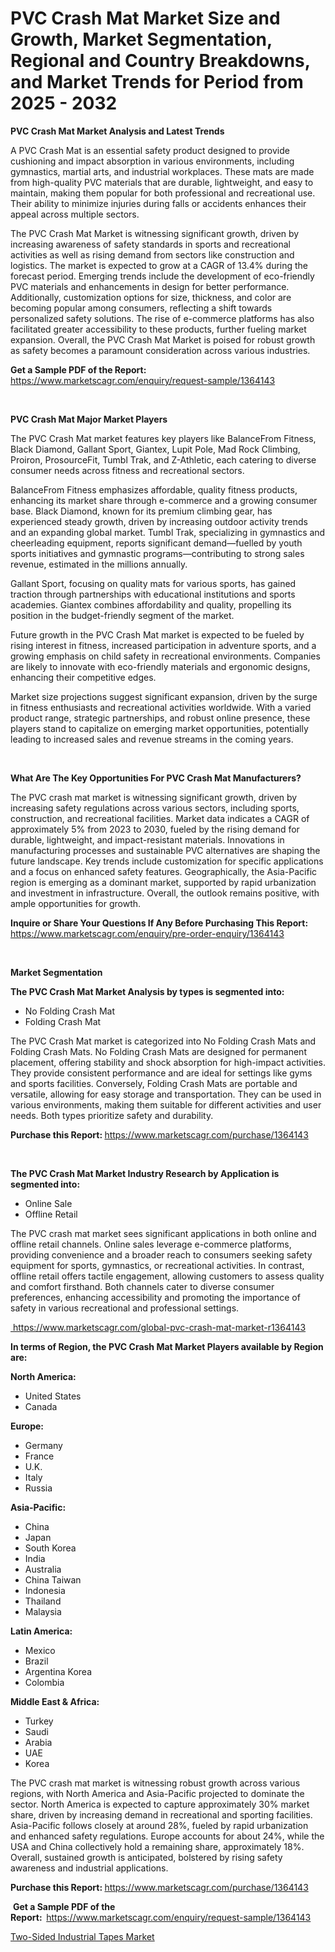 <p><h1>PVC Crash Mat Market Size and Growth, Market Segmentation, Regional and Country Breakdowns, and Market Trends for Period from 2025 -  2032</h1></p><p><strong>PVC Crash Mat Market Analysis and Latest Trends</strong></p>
<p><p>A PVC Crash Mat is an essential safety product designed to provide cushioning and impact absorption in various environments, including gymnastics, martial arts, and industrial workplaces. These mats are made from high-quality PVC materials that are durable, lightweight, and easy to maintain, making them popular for both professional and recreational use. Their ability to minimize injuries during falls or accidents enhances their appeal across multiple sectors.</p><p>The PVC Crash Mat Market is witnessing significant growth, driven by increasing awareness of safety standards in sports and recreational activities as well as rising demand from sectors like construction and logistics. The market is expected to grow at a CAGR of 13.4% during the forecast period. Emerging trends include the development of eco-friendly PVC materials and enhancements in design for better performance. Additionally, customization options for size, thickness, and color are becoming popular among consumers, reflecting a shift towards personalized safety solutions. The rise of e-commerce platforms has also facilitated greater accessibility to these products, further fueling market expansion. Overall, the PVC Crash Mat Market is poised for robust growth as safety becomes a paramount consideration across various industries.</p></p>
<p><strong>Get a Sample PDF of the Report:&nbsp;</strong> <a href="https://www.marketscagr.com/enquiry/request-sample/1364143?utm_campaign=2944&utm_medium=2&utm_source=Github&utm_content=ia&utm_term=05042025&utm_id=pvc-crash-mat">https://www.marketscagr.com/enquiry/request-sample/1364143</a></p>
<p>&nbsp;</p>
<p><strong>PVC Crash Mat Major Market Players</strong></p>
<p><p>The PVC Crash Mat market features key players like BalanceFrom Fitness, Black Diamond, Gallant Sport, Giantex, Lupit Pole, Mad Rock Climbing, Proiron, ProsourceFit, Tumbl Trak, and Z-Athletic, each catering to diverse consumer needs across fitness and recreational sectors. </p><p>BalanceFrom Fitness emphasizes affordable, quality fitness products, enhancing its market share through e-commerce and a growing consumer base. Black Diamond, known for its premium climbing gear, has experienced steady growth, driven by increasing outdoor activity trends and an expanding global market. Tumbl Trak, specializing in gymnastics and cheerleading equipment, reports significant demand—fuelled by youth sports initiatives and gymnastic programs—contributing to strong sales revenue, estimated in the millions annually.</p><p>Gallant Sport, focusing on quality mats for various sports, has gained traction through partnerships with educational institutions and sports academies. Giantex combines affordability and quality, propelling its position in the budget-friendly segment of the market. </p><p>Future growth in the PVC Crash Mat market is expected to be fueled by rising interest in fitness, increased participation in adventure sports, and a growing emphasis on child safety in recreational environments. Companies are likely to innovate with eco-friendly materials and ergonomic designs, enhancing their competitive edges.</p><p>Market size projections suggest significant expansion, driven by the surge in fitness enthusiasts and recreational activities worldwide. With a varied product range, strategic partnerships, and robust online presence, these players stand to capitalize on emerging market opportunities, potentially leading to increased sales and revenue streams in the coming years.</p></p>
<p>&nbsp;</p>
<p><strong>What Are The Key Opportunities For PVC Crash Mat Manufacturers?</strong></p>
<p><p>The PVC crash mat market is witnessing significant growth, driven by increasing safety regulations across various sectors, including sports, construction, and recreational facilities. Market data indicates a CAGR of approximately 5% from 2023 to 2030, fueled by the rising demand for durable, lightweight, and impact-resistant materials. Innovations in manufacturing processes and sustainable PVC alternatives are shaping the future landscape. Key trends include customization for specific applications and a focus on enhanced safety features. Geographically, the Asia-Pacific region is emerging as a dominant market, supported by rapid urbanization and investment in infrastructure. Overall, the outlook remains positive, with ample opportunities for growth.</p></p>
<p><strong>Inquire or Share Your Questions If Any Before Purchasing This Report:</strong> <a href="https://www.marketscagr.com/enquiry/pre-order-enquiry/1364143?utm_campaign=2944&utm_medium=2&utm_source=Github&utm_content=ia&utm_term=05042025&utm_id=pvc-crash-mat">https://www.marketscagr.com/enquiry/pre-order-enquiry/1364143</a></p>
<p>&nbsp;</p>
<p><strong>Market Segmentation</strong></p>
<p><strong>The PVC Crash Mat Market Analysis by types is segmented into:</strong></p>
<p><ul><li>No Folding Crash Mat</li><li>Folding Crash Mat</li></ul></p>
<p><p>The PVC Crash Mat market is categorized into No Folding Crash Mats and Folding Crash Mats. No Folding Crash Mats are designed for permanent placement, offering stability and shock absorption for high-impact activities. They provide consistent performance and are ideal for settings like gyms and sports facilities. Conversely, Folding Crash Mats are portable and versatile, allowing for easy storage and transportation. They can be used in various environments, making them suitable for different activities and user needs. Both types prioritize safety and durability.</p></p>
<p><strong>Purchase this Report:&nbsp;</strong><a href="https://www.marketscagr.com/purchase/1364143?utm_campaign=2944&utm_medium=2&utm_source=Github&utm_content=ia&utm_term=05042025&utm_id=pvc-crash-mat">https://www.marketscagr.com/purchase/1364143</a></p>
<p>&nbsp;</p>
<p><strong>The PVC Crash Mat Market Industry Research by Application is segmented into:</strong></p>
<p><ul><li>Online Sale</li><li>Offline Retail</li></ul></p>
<p><p>The PVC crash mat market sees significant applications in both online and offline retail channels. Online sales leverage e-commerce platforms, providing convenience and a broader reach to consumers seeking safety equipment for sports, gymnastics, or recreational activities. In contrast, offline retail offers tactile engagement, allowing customers to assess quality and comfort firsthand. Both channels cater to diverse consumer preferences, enhancing accessibility and promoting the importance of safety in various recreational and professional settings.</p></p>
<p><a href="https://www.marketscagr.com/global-pvc-crash-mat-market-r1364143?utm_campaign=2944&utm_medium=2&utm_source=Github&utm_content=ia&utm_term=05042025&utm_id=pvc-crash-mat">&nbsp;https://www.marketscagr.com/global-pvc-crash-mat-market-r1364143</a></p>
<p><strong>In terms of Region, the PVC Crash Mat Market Players available by Region are:</strong></p>
<p>
    <p> <strong> North America: </strong>
        <ul>
            <li>United States</li>
            <li>Canada</li>
        </ul>
        </p> 
    <p> <strong> Europe: </strong>
        <ul>
            <li>Germany</li>
            <li>France</li>
            <li>U.K.</li>
            <li>Italy</li>
            <li>Russia</li>
        </ul>
        </p> 
    <p> <strong> Asia-Pacific: </strong>
        <ul>
            <li>China</li>
            <li>Japan</li>
            <li>South Korea</li>
            <li>India</li>
            <li>Australia</li>
            <li>China Taiwan</li>
            <li>Indonesia</li>
            <li>Thailand</li>
            <li>Malaysia</li>
        </ul>
        </p> 
    <p> <strong> Latin America: </strong>
        <ul>
            <li>Mexico</li>
            <li>Brazil</li>
            <li>Argentina Korea</li>
            <li>Colombia</li>
        </ul>
        </p> 
    <p> <strong> Middle East & Africa: </strong>
        <ul>
            <li>Turkey</li>
            <li>Saudi</li>
            <li>Arabia</li>
            <li>UAE</li>
            <li>Korea</li>
        </ul>
    </p>
    </p>
<p><p>The PVC crash mat market is witnessing robust growth across various regions, with North America and Asia-Pacific projected to dominate the sector. North America is expected to capture approximately 30% market share, driven by increasing demand in recreational and sporting facilities. Asia-Pacific follows closely at around 28%, fueled by rapid urbanization and enhanced safety regulations. Europe accounts for about 24%, while the USA and China collectively hold a remaining share, approximately 18%. Overall, sustained growth is anticipated, bolstered by rising safety awareness and industrial applications.</p></p>
<p><strong>Purchase this Report: </strong><a href="https://www.marketscagr.com/purchase/1364143?utm_campaign=2944&utm_medium=2&utm_source=Github&utm_content=ia&utm_term=05042025&utm_id=pvc-crash-mat">https://www.marketscagr.com/purchase/1364143</a></p>
<p>&nbsp;<strong>Get a Sample PDF of the Report:&nbsp;&nbsp;</strong><a href="https://www.marketscagr.com/enquiry/request-sample/1364143?utm_campaign=2944&utm_medium=2&utm_source=Github&utm_content=ia&utm_term=05042025&utm_id=pvc-crash-mat">https://www.marketscagr.com/enquiry/request-sample/1364143</a></p>
<p><strong></strong></p>
<p><p><a href="https://github.com/scaseiargas/Market-Research-Report-List-1/blob/main/two-sided-industrial-tapes-market.md?utm_campaign=2944&utm_medium=2&utm_source=Github&utm_content=ia&utm_term=05042025&utm_id=pvc-crash-mat">Two-Sided Industrial Tapes Market</a></p></p>